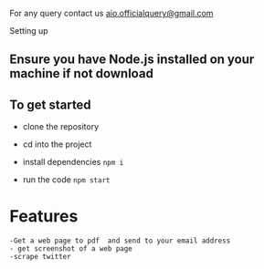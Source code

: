 For any query contact us aio.officialquery@gmail.com

 Setting up 

## Ensure you have Node.js installed on your machine if not download

## To get started

*  clone the repository 

* cd into the project
     

* install dependencies
    ``` npm i ```
    
* run the code 
    ```npm start ```

    
# Features

    -Get a web page to pdf  and send to your email address
    - get screenshot of a web page
    -scrape twitter
   